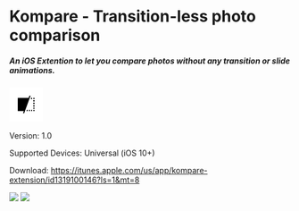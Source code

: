 # Kompare - Transition-less photo comparison
##### An iOS Extention to let you compare photos without any transition or slide animations.

<img src= "https://github.com/RayPS/Kompare/blob/master/Kompare/Assets.xcassets/AppIcon.appiconset/iPhone-60@2x.png?raw=true" width="60"> 

Version: 1.0

Supported Devices: Universal (iOS 10+)

Download: <https://itunes.apple.com/us/app/kompare-extension/id1319100146?ls=1&mt=8>


<img src= "https://github.com/RayPS/Kompare/blob/master/Kompare/screenshot.jpeg?raw=true" width="562"> 

<img src= "https://github.com/RayPS/Kompare/blob/master/Kompare/screenshot2.jpeg?raw=true" width="562"> 
